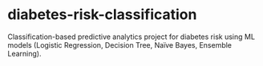 # diabetes-risk-classification
Classification-based predictive analytics project for diabetes risk using ML models (Logistic Regression, Decision Tree, Naïve Bayes, Ensemble Learning).
